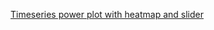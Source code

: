 
 
[Timeseries power plot with heatmap and slider](https://ebuech.github.io/interactive_plots/timeseries_with_heatmap.html)
